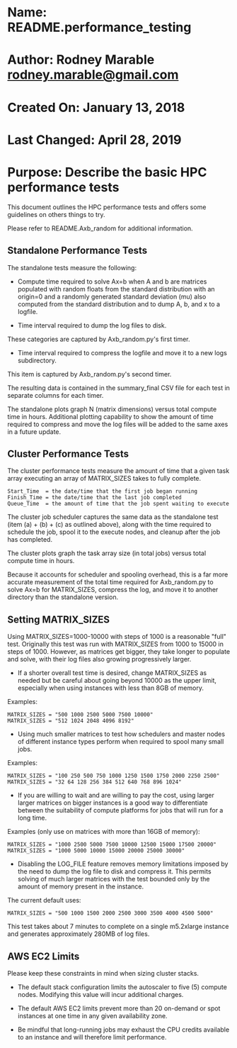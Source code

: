 # Name:		README.performance_testing
# Author:	Rodney Marable <rodney.marable@gmail.com>
# Created On:	January 13, 2018
# Last Changed: April 28, 2019
# Purpose:	Describe the basic HPC performance tests

This document outlines the HPC performance tests and offers some guidelines
on others things to try.

Please refer to README.Axb_random for additional information.

## Standalone Performance Tests

The standalone tests measure the following:

* Compute time required to solve Ax=b when A and b are matrices populated
with random floats from the standard distribution with an origin=0 and a
randomly generated standard deviation (mu) also computed from the standard
distribution and to dump A, b, and x to a logfile.

* Time interval required to dump the log files to disk.

These categories are captured by Axb_random.py's first timer.

* Time interval required to compress the logfile and move it to a new logs
subdirectory.

This item is captured by Axb_random.py's second timer.

The resulting data is contained in the summary_final CSV file for each test in
separate columns for each timer.

The standalone plots graph N (matrix dimensions) versus total compute time
in hours.  Additional plotting capability to show the amount of time required
to compress and move the log files will be added to the same axes in a future
update.

## Cluster Performance Tests

The cluster performance tests measure the amount of time that a given task
array executing an array of MATRIX_SIZES takes to fully complete.

```
Start_Time  = the date/time that the first job began running
Finish_Time = the date/time that the last job completed
Queue_Time  = the amount of time that the job spent waiting to execute
```

The cluster job scheduler captures the same data as the standalone test
(item (a) + (b) + (c) as outlined above), along with the time required to
schedule the job, spool it to the execute nodes, and cleanup after the job
has completed.

The cluster plots graph the task array size (in total jobs) versus total
compute time in hours.

Because it accounts for scheduler and spooling overhead, this is a far more
accurate measurement of the total time required for Axb_random.py to solve
Ax=b for MATRIX_SIZES, compress the log, and move it to another directory
than the standalone version.

## Setting MATRIX_SIZES

Using MATRIX_SIZES=1000-10000 with steps of 1000 is a reasonable "full" test.
Originally this test was run with MATRIX_SIZES from 1000 to 15000 in steps
of 1000.  However, as matrices get bigger, they take longer to populate and
solve, with their log files also growing progressively larger.  

* If a shorter overall test time is desired, change MATRIX_SIZES as needed
but be careful about going beyond 10000 as the upper limit, especially when
using instances with less than 8GB of memory.

Examples:

```
MATRIX_SIZES = "500 1000 2500 5000 7500 10000"
MATRIX_SIZES = "512 1024 2048 4096 8192"
```

* Using much smaller matrices to test how schedulers and master nodes of 
different instance types perform when required to spool many small jobs.

Examples:

```
MATRIX_SIZES = "100 250 500 750 1000 1250 1500 1750 2000 2250 2500"
MATRIX_SIZES = "32 64 128 256 384 512 640 768 896 1024"
```

* If you are willing to wait and are willing to pay the cost, using larger
larger matrices on bigger instances is a good way to differentiate between the
suitability of compute platforms for jobs that will run for a long time.

Examples (only use on matrices with more than 16GB of memory):

```
MATRIX_SIZES = "1000 2500 5000 7500 10000 12500 15000 17500 20000"
MATRIX_SIZES = "1000 5000 10000 15000 20000 25000 30000"
```

* Disabling the LOG_FILE feature removes memory limitations imposed by the 
need to dump the log file to disk and compress it.  This permits solving of
much larger matrices with the test bounded only by the amount of memory
present in the instance.

The current default uses:

```
MATRIX_SIZES = "500 1000 1500 2000 2500 3000 3500 4000 4500 5000"
```

This test takes about 7 minutes to complete on a single m5.2xlarge instance
and generates approximately 280MB of log files.

## AWS EC2 Limits

Please keep these constraints in mind when sizing cluster stacks.

* The default stack configuration limits the autoscaler to five (5) compute
nodes.  Modifying this value will incur additional charges.

* The default AWS EC2 limits prevent more than 20 on-demand or spot instances
at one time in any given availability zone.

* Be mindful that long-running jobs may exhaust the CPU credits available to
an instance and will therefore limit performance.
